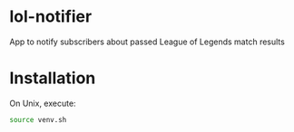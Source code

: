 # lol-notifier
App to notify subscribers about passed League of Legends match results

# Installation

On Unix, execute:
```bash
source venv.sh
```
